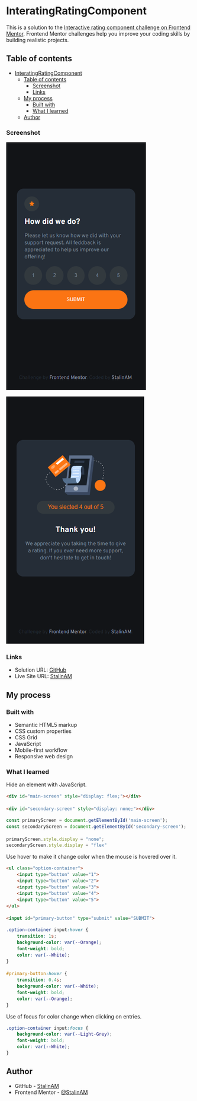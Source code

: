 # InteratingRatingComponent

This is a solution to the [Interactive rating component challenge on Frontend Mentor](https://www.frontendmentor.io/challenges/interactive-rating-component-koxpeBUmI). Frontend Mentor challenges help you improve your coding skills by building realistic projects. 

## Table of contents

- [InteratingRatingComponent](#interatingratingcomponent)
  - [Table of contents](#table-of-contents)
    - [Screenshot](#screenshot)
    - [Links](#links)
  - [My process](#my-process)
    - [Built with](#built-with)
    - [What I learned](#what-i-learned)
  - [Author](#author)

### Screenshot

![](./images/screenshot_1.PNG)

![](./images/screenshot_2.PNG)

### Links

- Solution URL: [GitHub](https://github.com/StalinAM/InteratingRatingComponent.git)
- Live Site URL: [StalinAM](https://stalinam.github.io/QrCodeComponent/)

## My process

### Built with

- Semantic HTML5 markup
- CSS custom properties
- CSS Grid
- JavaScript
- Mobile-first workflow
- Responsive web design

### What I learned

Hide an element with JavaScript.

```html
<div id="main-screen" style="display: flex;"></div>

<div id="secondary-screen" style="display: none;"></div>
```
```js
const primaryScreen = document.getElementById('main-screen');
const secondaryScreen = document.getElementById('secondary-screen');

primaryScreen.style.display = "none";
secondaryScreen.style.display = "flex"
```

Use hover to make it change color when the mouse is hovered over it.

```html
<ul class="option-container">
    <input type="button" value="1">
    <input type="button" value="2">
    <input type="button" value="3">
    <input type="button" value="4">
    <input type="button" value="5">
</ul>

<input id="primary-button" type="submit" value="SUBMIT">
```

```css
.option-container input:hover {
    transition: 1s;
    background-color: var(--Orange);
    font-weight: bold;
    color: var(--White);
}

#primary-button:hover {
    transition: 0.4s;
    background-color: var(--White);
    font-weight: bold;
    color: var(--Orange);
}
```

Use of focus for color change when clicking on entries.

```css
.option-container input:focus {
    background-color: var(--Light-Grey);
    font-weight: bold;
    color: var(--White);
}
```

## Author

- GitHub - [StalinAM](https://github.com/StalinAM)
- Frontend Mentor - [@StalinAM](https://www.frontendmentor.io/profile/StalinAM)